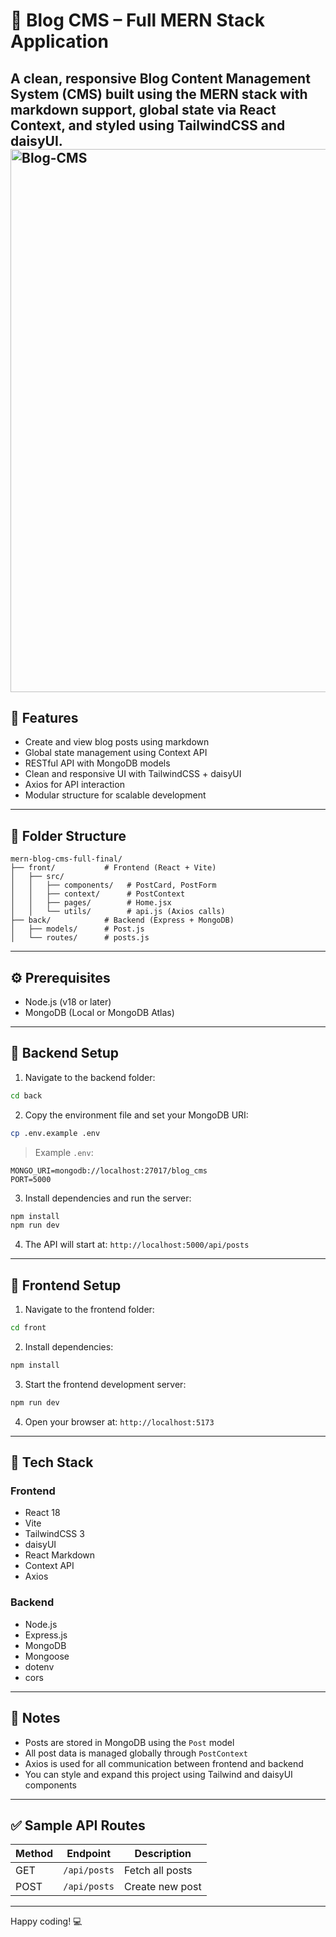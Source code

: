 # 📘 Blog CMS – Full MERN Stack Application

A clean, responsive Blog Content Management System (CMS) built using the MERN stack with markdown support, global state via React Context, and styled using TailwindCSS and daisyUI.
<img width="1920" height="869" alt="Blog-CMS" src="https://github.com/user-attachments/assets/d8b76ea0-ae1b-487a-b797-a5b53e6c06d9" />
---

## 🚀 Features

- Create and view blog posts using markdown
- Global state management using Context API
- RESTful API with MongoDB models
- Clean and responsive UI with TailwindCSS + daisyUI
- Axios for API interaction
- Modular structure for scalable development

---

## 📁 Folder Structure

```
mern-blog-cms-full-final/
├── front/           # Frontend (React + Vite)
│   ├── src/
│   │   ├── components/   # PostCard, PostForm
│   │   ├── context/      # PostContext
│   │   ├── pages/        # Home.jsx
│   │   └── utils/        # api.js (Axios calls)
├── back/            # Backend (Express + MongoDB)
│   ├── models/      # Post.js
│   └── routes/      # posts.js
```


---

## ⚙️ Prerequisites

- Node.js (v18 or later)
- MongoDB (Local or MongoDB Atlas)

---

## 🧪 Backend Setup

1. Navigate to the backend folder:
```bash
cd back
```

2. Copy the environment file and set your MongoDB URI:
```bash
cp .env.example .env
```

> Example `.env`:
```
MONGO_URI=mongodb://localhost:27017/blog_cms
PORT=5000
```

3. Install dependencies and run the server:
```bash
npm install
npm run dev
```

4. The API will start at: `http://localhost:5000/api/posts`

---

## 🎨 Frontend Setup

1. Navigate to the frontend folder:
```bash
cd front
```

2. Install dependencies:
```bash
npm install
```

3. Start the frontend development server:
```bash
npm run dev
```

4. Open your browser at: `http://localhost:5173`

---

## 🔧 Tech Stack

### Frontend
- React 18
- Vite
- TailwindCSS 3
- daisyUI
- React Markdown
- Context API
- Axios

### Backend
- Node.js
- Express.js
- MongoDB
- Mongoose
- dotenv
- cors

---

## 📌 Notes

- Posts are stored in MongoDB using the `Post` model
- All post data is managed globally through `PostContext`
- Axios is used for all communication between frontend and backend
- You can style and expand this project using Tailwind and daisyUI components

---

## ✅ Sample API Routes

| Method | Endpoint              | Description         |
|--------|-----------------------|---------------------|
| GET    | `/api/posts`          | Fetch all posts     |
| POST   | `/api/posts`          | Create new post     |

---

Happy coding! 💻
